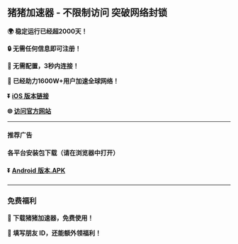 ## 猪猪加速器 - 不限制访问 突破网络封锁 #
**:earth_africa: 稳定运行已经超2000天！**

**:lock: 无需任何信息即可注册！**

**:rocket: 无需配置，3秒内连接！**

**:man: 已经助力1600W+用户加速全球网络！**

**:arrow_double_down: [iOS 版本链接](https://share.456vpn.app/xgvpn.html?t=t3gu23za)**

**:globe_with_meridians: [访问官方网站](https://share.456vpn.app/xgvpn.html?t=8u5v7led)** 

- - - -
#### 推荐广告

#### 各平台安装包下载（请在浏览器中打开）

#### :arrow_double_down: [Android 版本.APK](http://share.456vpn.vip/xgvpn.html?t=u5q6ok55)

###
---
### 免费福利
**:gift: 下载猪猪加速器，免费使用！**

**:gift: 填写朋友 ID，还能额外领福利！**
